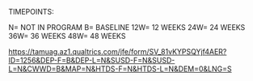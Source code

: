 TIMEPOINTS:

N= NOT IN PROGRAM
B= BASELINE
12W= 12 WEEKS
24W= 24 WEEKS
36W= 36 WEEKS
48W= 48 WEEKS

https://tamuag.az1.qualtrics.com/jfe/form/SV_81vKYPSQYjf4AER?ID=1256&DEP-F=B&DEP-L=N&SUSD-F=N&SUSD-L=N&CWWD=B&MAP=N&HTDS-F=N&HTDS-L=N&DEM=0&LNG=S
